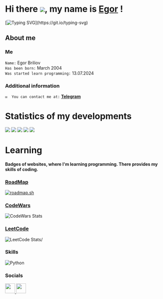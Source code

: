 
# Hi there ![](https://user-images.githubusercontent.com/18350557/176309783-0785949b-9127-417c-8b55-ab5a4333674e.gif), my name is [Egor](https://egorbriliov.github.io/) !
[![Typing SVG](https://readme-typing-svg.demolab.com?font=Press+Start+2P&weight=100&size=40&pause=1000&color=F7F7F7&background=FF020200&multiline=true&width=1500&height=55&lines=A+beginner+developer+who+wants+to+start+making+money+from+this!)](https://git.io/typing-svg)
## About me
###  Me
`Name:` Egor Briliov \
`Has been born:` March 2004 \
`Was started learn programming:` 13.07.2024 
### Additional information
`✉️  You can contact me at:`  **[Telegram](https://t.me/briliov)**
# Statistics of my developments
![](http://github-profile-summary-cards.vercel.app/api/cards/profile-details?username=egorbriliov&theme=dark)
![](http://github-profile-summary-cards.vercel.app/api/cards/repos-per-language?username=egorbriliov&theme=dark)
![](http://github-profile-summary-cards.vercel.app/api/cards/most-commit-language?username=egorbriliov&theme=dark)
![](http://github-profile-summary-cards.vercel.app/api/cards/stats?username=egorbriliov&theme=dark)
![](http://github-profile-summary-cards.vercel.app/api/cards/productive-time?username=egorbriliov&theme=dark&utcOffset=8)
# Learning
#### Badges of websites, where I'm learning programming. There provides my skills of coding.
### [RoadMap](https://roadmap.sh/)
[![roadmap.sh](https://roadmap.sh/card/tall/669e52f49a21cb3c68b6cb08?variant=dark)](https://roadmap.sh)
### [CodeWars](https://www.codewars.com/)
![CodeWars Stats](https://www.codewars.com/users/briliov/badges/large)
### [LeetCode](https://leetcode.com/)
![LeetCode Stats](https://leetcode.card.workers.dev/briliov?theme=auto&font=baloo&extension=null)/

### Skills
![Python](https://img.shields.io/badge/python-3670A0?style=for-the-badge&logo=python&logoColor=ffdd54)

### Socials

<p align="left"> <a href="https://discord.com/users/briliov" target="_blank" rel="noreferrer"> <picture> <source media="(prefers-color-scheme: dark)" srcset="https://raw.githubusercontent.com/danielcranney/readme-generator/main/public/icons/socials/discord-dark.svg" /> <source media="(prefers-color-scheme: light)" srcset="https://raw.githubusercontent.com/danielcranney/readme-generator/main/public/icons/socials/discord.svg" /> <img src="https://raw.githubusercontent.com/danielcranney/readme-generator/main/public/icons/socials/discord.svg" width="32" height="32" /> </picture> </a> <a href="https://www.github.com/egorbriliov" target="_blank" rel="noreferrer"> <picture> <source media="(prefers-color-scheme: dark)" srcset="https://raw.githubusercontent.com/danielcranney/readme-generator/main/public/icons/socials/github-dark.svg" /> <source media="(prefers-color-scheme: light)" srcset="https://raw.githubusercontent.com/danielcranney/readme-generator/main/public/icons/socials/github.svg" /> <img src="https://raw.githubusercontent.com/danielcranney/readme-generator/main/public/icons/socials/github.svg" width="32" height="32" /> </picture> </a></p>


 
